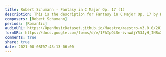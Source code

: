 ```yaml
---
title: Robert Schumann - Fantasy in C Major Op. 17 (1)
description: This is the description for Fantasy in C Major Op. 17 by Robert Schumann
composers: [Robert Schumann]
periods: [Romantic]
audioURL: https://OpenMusicDataset.github.io/Maestro/maestro-v3.0.0/2018/MIDI-Unprocessed_Recital1-3_MID--AUDIO_03_R1_2018_wav--2.midi
formURL: https://docs.google.com/forms/d/e/1FAIpQLSe-ivnwAjY53JyH_INBx2oWmg3U23MWXpbFub9-9xClaapZNg/viewform
comments: true
share: true
date: 2021-08-08T07:43:13-06:00
---
```

